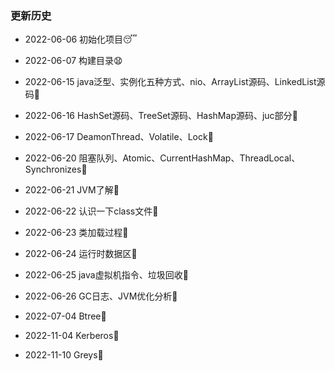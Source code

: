 ### 更新历史

- 2022-06-06 初始化项目:sleeping:

- 2022-06-07 构建目录:anguished:

- 2022-06-15 java泛型、实例化五种方式、nio、ArrayList源码、LinkedList源码:checkered_flag:

- 2022-06-16 HashSet源码、TreeSet源码、HashMap源码、juc部分:ski:

- 2022-06-17 DeamonThread、Volatile、Lock:octopus:

- 2022-06-20 阻塞队列、Atomic、CurrentHashMap、ThreadLocal、Synchronizes:sheep:
  
- 2022-06-21 JVM了解:horse:

- 2022-06-22 认识一下class文件:boar:

- 2022-06-23 类加载过程:pig:

- 2022-06-24 运行时数据区:tiger:

- 2022-06-25 java虚拟机指令、垃圾回收:rabbit:

- 2022-06-26 GC日志、JVM优化分析:dog:

- 2022-07-04 Btree:snake:

- 2022-11-04 Kerberos:rice_scene:

- 2022-11-10 Greys:corn: